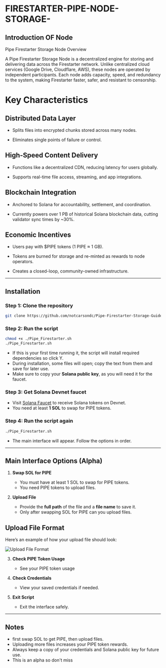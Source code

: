 # FIRESTARTER-PIPE-NODE-STORAGE-

## Introduction OF Node

Pipe Firestarter Storage Node
Overview

A Pipe Firestarter Storage Node is a decentralized engine for storing and delivering data across the Firestarter network. Unlike centralized cloud services (Google Drive, Cloudflare, AWS), these nodes are operated by independent participants. Each node adds capacity, speed, and redundancy to the system, making Firestarter faster, safer, and resistant to censorship.

# Key Characteristics

## Distributed Data Layer

- Splits files into encrypted chunks stored across many nodes.

- Eliminates single points of failure or control.

## High-Speed Content Delivery

- Functions like a decentralized CDN, reducing latency for users globally.

- Supports real-time file access, streaming, and app integrations.

## Blockchain Integration

- Anchored to Solana for accountability, settlement, and coordination.

- Currently powers over 1 PB of historical Solana blockchain data, cutting validator sync times by ~30%.

## Economic Incentives

- Users pay with $PIPE tokens (1 PIPE ≈ 1 GB).

- Tokens are burned for storage and re-minted as rewards to node operators.

- Creates a closed-loop, community-owned infrastructure.



---

## Installation 

### Step 1: Clone the repository
```bash
git clone https://github.com/notcarsondc/Pipe-Firestarter-Storage-Guide && cd Pipe-Firestarter-Storage-Guide

```

### Step 2: Run the script
```bash
chmod +x ./Pipe_Firestarter.sh
./Pipe_Firestarter.sh
```

- If this is your first time running it, the script will install required dependencies so click Y.
- During installation, some files will open; copy the text from them and save for later use.
- Make sure to copy your **Solana public key**, as you will need it for the faucet.

### Step 3: Get Solana Devnet faucet
- Visit [Solana Faucet](https://faucet.solana.com/) to receive Solana tokens on Devnet.
- You need at least **1 SOL** to swap for PIPE tokens.

### Step 4: Run the script again
```bash
./Pipe_Firestarter.sh
```
- The main interface will appear. Follow the options in order.

---

## Main Interface Options (Alpha)

1. **Swap SOL for PIPE**
   - You must have at least 1 SOL to swap for PIPE tokens.
   - You need PIPE tokens to upload files.

2. **Upload File**
   - Provide the **full path** of the file and a **file name** to save it.
   - Only after swapping SOL for PIPE can you upload files.


## Upload File Format

Here’s an example of how your upload file should look:

![Upload File Format](https://github.com/user-attachments/assets/63c8a411-55d1-4dc5-84ac-7401f7a2fc35)


3. **Check PIPE Token Usage**
   - See your PIPE token usage

4. **Check Credentials**
   - View your saved credentials if needed.

5. **Exit Script**
   - Exit the interface safely.

---

## Notes
- first swap SOL to get PIPE, then upload files.
- Uploading more files increases your PIPE token rewards.
- Always keep a copy of your credentials and Solana public key for future use.
- This is an alpha so don't miss 
